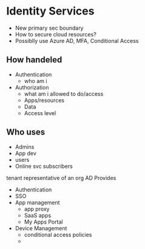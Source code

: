# Identity Services
* New primary sec boundary
* How to secure cloud resources?
* Possiblly use Azure AD, MFA, Conditional Access

## How handeled
* Authentication
  * who am i
* Authorization
  * what am i allowed to do/access
  * Apps/resources
  * Data
  * Access level

## Who uses
* Admins
* App dev
* users
* Online svc subscribers


tenant representative of an org
AD Provides
* Authentication
* SSO
* App management
  * app proxy
  * SaaS apps
  * My Apps Portal
* Device Management
  * conditional access policies
  * 
